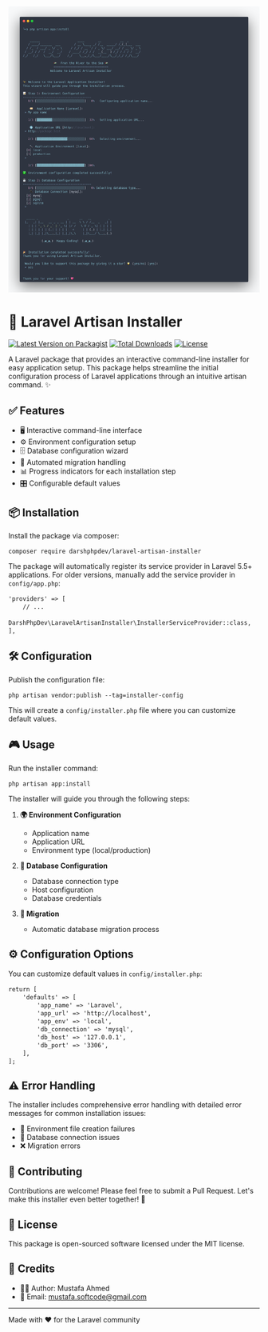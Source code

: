 <p align="center"><img src="/art/socialcard.png" alt="Laravel Artisan Installer"></p>

# 🚀 Laravel Artisan Installer

[![Latest Version on Packagist](https://img.shields.io/packagist/v/darshphpdev/laravel-artisan-installer?style=flat-square)](https://packagist.org/packages/darshphpdev/laravel-artisan-installer)
[![Total Downloads](https://img.shields.io/packagist/dt/darshphpdev/laravel-artisan-installer?style=flat-square)](https://packagist.org/packages/darshphpdev/laravel-artisan-installer)
[![License](https://img.shields.io/badge/license-MIT-brightgreen)](LICENSE)

A Laravel package that provides an interactive command-line installer for easy application setup. This package helps streamline the initial configuration process of Laravel applications through an intuitive artisan command. ✨

## ✅ Features

- 🖥️ Interactive command-line interface
- ⚙️ Environment configuration setup 
- 🗄️ Database configuration wizard
- 🔄 Automated migration handling
- 📊 Progress indicators for each installation step
- 🎛️ Configurable default values

## 📦 Installation

Install the package via composer:

    composer require darshphpdev/laravel-artisan-installer

The package will automatically register its service provider in Laravel 5.5+ applications. For older versions, manually add the service provider in `config/app.php`:

    'providers' => [
        // ...
        DarshPhpDev\LaravelArtisanInstaller\InstallerServiceProvider::class,
    ],

## 🛠️ Configuration

Publish the configuration file:

    php artisan vendor:publish --tag=installer-config

This will create a `config/installer.php` file where you can customize default values.

## 🎮 Usage

Run the installer command:

    php artisan app:install

The installer will guide you through the following steps:

1. **🌍 Environment Configuration**
   - Application name
   - Application URL
   - Environment type (local/production)

2. **💾 Database Configuration**
   - Database connection type
   - Host configuration
   - Database credentials

3. **🔄 Migration**
   - Automatic database migration process

## ⚙️ Configuration Options

You can customize default values in `config/installer.php`:

    return [
        'defaults' => [
            'app_name' => 'Laravel',
            'app_url' => 'http://localhost',
            'app_env' => 'local',
            'db_connection' => 'mysql',
            'db_host' => '127.0.0.1',
            'db_port' => '3306',
        ],
    ];

## ⚠️ Error Handling

The installer includes comprehensive error handling with detailed error messages for common installation issues:
- 📝 Environment file creation failures
- 🔌 Database connection issues
- ❌ Migration errors

## 🤝 Contributing

Contributions are welcome! Please feel free to submit a Pull Request. Let's make this installer even better together! 💪

## 📄 License

This package is open-sourced software licensed under the MIT license.

## 👥 Credits

- 👨‍💻 Author: Mustafa Ahmed
- 📧 Email: mustafa.softcode@gmail.com

---
Made with ❤️ for the Laravel community
